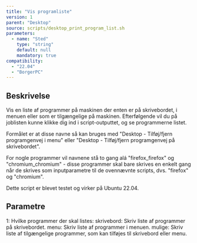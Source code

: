 ```yaml
---
title: "Vis programliste"
version: 1
parent: "Desktop"
source: scripts/desktop_print_program_list.sh
parameters:
  - name: "Sted"
    type: "string"
    default: null
    mandatory: true
compatibility:  
  - "22.04"
  - "BorgerPC"
---
```


## Beskrivelse
Vis en liste af programmer på maskinen der enten er på skrivebordet, i menuen eller som er tilgængelige på maskinen.
Efterfølgende vil du på joblisten kunne klikke dig ind i script-outputtet, og se programmerne listet.

Formålet er at disse navne så kan bruges med "Desktop - Tilføj/fjern programgenvej i menu" eller "Desktop - Tilføj/fjern programgenvej på skrivebordet".

For nogle programmer vil navnene stå to gang alá "firefox_firefox" og "chromium_chromium" - disse programmer skal bare skrives en enkelt gang når de skrives som inputparametre til de ovennævnte scripts, dvs. "firefox" og "chromium".

Dette script er blevet testet og virker på Ubuntu 22.04.

## Parametre
1: Hvilke programmer der skal listes:
   skrivebord: Skriv liste af programmer på skrivebordet.
   menu: Skriv liste af programmer i menuen.
   mulige: Skriv liste af tilgængelige programmer, som kan tilføjes til skrivebord eller menu.

